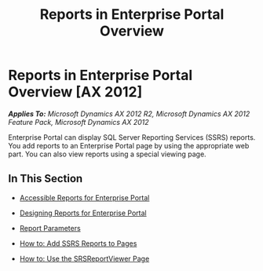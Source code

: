 ﻿---
title: Reports in Enterprise Portal Overview
TOCTitle: Reports Overview
ms:assetid: 637910bc-73ee-4119-8f61-55c78da149ee
ms:mtpsurl: https://msdn.microsoft.com/en-us/library/Cc571238(v=AX.60)
ms:contentKeyID: 35245349
ms.date: 11/07/2012
mtps_version: v=AX.60
---

# Reports in Enterprise Portal Overview [AX 2012]


_**Applies To:** Microsoft Dynamics AX 2012 R2, Microsoft Dynamics AX 2012 Feature Pack, Microsoft Dynamics AX 2012_

Enterprise Portal can display SQL Server Reporting Services (SSRS) reports. You add reports to an Enterprise Portal page by using the appropriate web part. You can also view reports using a special viewing page.

## In This Section

  - [Accessible Reports for Enterprise Portal](accessible-reports-for-enterprise-portal.md)  

  - [Designing Reports for Enterprise Portal](designing-reports-for-enterprise-portal.md)  

  - [Report Parameters](report-parameters.md)  

  - [How to: Add SSRS Reports to Pages](how-to-add-ssrs-reports-to-pages.md)  

  - [How to: Use the SRSReportViewer Page](how-to-use-the-srsreportviewer-page.md)

